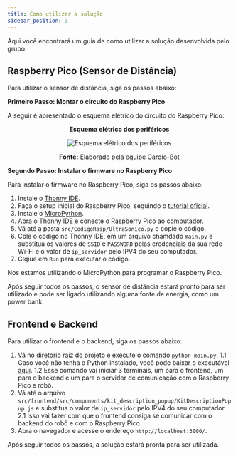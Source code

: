 ```yaml
---
title: Como utilizar a solução
sidebar_position: 3
---
```


Aqui você encontrará um guia de como utilizar a solução desenvolvida pelo grupo.

## Raspberry Pico (Sensor de Distância)

Para utilizar o sensor de distância, siga os passos abaixo:

**Primeiro Passo: Montar o circuito do Raspberry Pico**

A seguir é apresentado o esquema elétrico do circuito do Raspberry Pico:

<div align="center"> 

**Esquema elétrico dos periféricos** 

![Esquema elétrico dos periféricos](/../static/img/esquema-circuito/circuito-elétrico.jpg)

**Fonte:** Elaborado pela equipe Cardio-Bot 

</div>

**Segundo Passo: Instalar o firmware no Raspberry Pico**

Para instalar o firmware no Raspberry Pico, siga os passos abaixo:

1. Instale o [Thonny IDE](https://thonny.org/).
2. Faça o setup inicial do Raspberry Pico, seguindo o [tutorial oficial](https://projects.raspberrypi.org/en/projects/getting-started-with-the-pico).
3. Instale o [MicroPython](https://micropython.org/download/rp2-pico/).
4. Abra o Thonny IDE e conecte o Raspberry Pico ao computador.
5. Vá até a pasta `src/CodigoRasp/UltraSonico.py` e copie o código.
6. Cole o código no Thonny IDE, em um arquivo chamdado `main.py` e substitua os valores de `SSID` e `PASSWORD` pelas credenciais da sua rede Wi-Fi e o valor de `ip_servidor` pelo IPV4 do seu computador.
7. Clqiue em `Run` para executar o código.

Nos estamos utilizando o MicroPython para programar o Raspberry Pico.

Após seguir todos os passos, o sensor de distância estará pronto para ser utilizado e pode ser ligado utilizando alguma fonte de energia, como um power bank.


## Frontend e Backend

Para utilizar o frontend e o backend, siga os passos abaixo:

1. Vá no diretorio raiz do projeto e execute o comando `python main.py`.
    1.1 Caso você não tenha o Python instalado, você pode baixar o executável [aqui](https://www.python.org/downloads/).
    1.2 Esse comando vai iniciar 3 terminais, um para o frontend, um para o backend e um para o servidor de comunicação com o Raspberry Pico e robô.
2. Vá até o arquivo `src/frontend/src/components/kit_description_popup/KitDescriptionPopup.js` e substitua o valor de `ip_servidor` pelo IPV4 do seu computador.
    2.1 Isso vai fazer com que o frontend consiga se comunicar com o backend do robô e com o Raspberry Pico.
3. Abra o navegador e acesse o endereço `http://localhost:3000/`.

Após seguir todos os passos, a solução estará pronta para ser utilizada.




